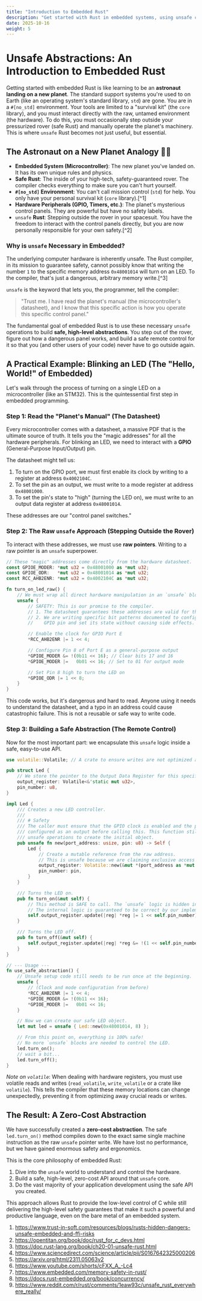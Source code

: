 ```yaml
---
title: "Introduction to Embedded Rust"
description: "Get started with Rust in embedded systems, using unsafe code responsibly for hardware interactions."
date: 2025-10-16
weight: 5
---
```


# Unsafe Abstractions: An Introduction to Embedded Rust

Getting started with embedded Rust is like learning to be an **astronaut landing on a new planet**. The standard support systems you're used to on Earth (like an operating system's standard library, `std`) are gone. You are in a `#[no_std]` environment. Your tools are limited to a "survival kit" (the `core` library), and you must interact directly with the raw, untamed environment (the hardware). To do this, you must occasionally step outside your pressurized rover (safe Rust) and manually operate the planet's machinery. This is where `unsafe` Rust becomes not just useful, but essential.

## The Astronaut on a New Planet Analogy 🧑🚀

- **Embedded System (Microcontroller)**: The new planet you've landed on. It has its own unique rules and physics.
- **Safe Rust**: The inside of your high-tech, safety-guaranteed rover. The compiler checks everything to make sure you can't hurt yourself.
- **`#[no_std]` Environment**: You can't call mission control (`std`) for help. You only have your personal survival kit (`core` library).[^1]
- **Hardware Peripherals (GPIO, Timers, etc.)**: The planet's mysterious control panels. They are powerful but have no safety labels.
- `unsafe` **Rust**: Stepping outside the rover in your spacesuit. You have the freedom to interact with the control panels directly, but you are now personally responsible for your own safety.[^2]


### Why is `unsafe` Necessary in Embedded?

The underlying computer hardware is inherently unsafe. The Rust compiler, in its mission to guarantee safety, cannot possibly know that writing the number `1` to the specific memory address `0x48001014` will turn on an LED. To the compiler, that's just a dangerous, arbitrary memory write.[^3]

`unsafe` is the keyword that lets you, the programmer, tell the compiler:
> "Trust me. I have read the planet's manual (the microcontroller's datasheet), and I know that this specific action is how you operate this specific control panel."

The fundamental goal of embedded Rust is to use these necessary `unsafe` operations to build **safe, high-level abstractions**. You step out of the rover, figure out how a dangerous panel works, and build a safe remote control for it so that you (and other users of your code) never have to go outside again.

## A Practical Example: Blinking an LED (The "Hello, World!" of Embedded)

Let's walk through the process of turning on a single LED on a microcontroller (like an STM32). This is the quintessential first step in embedded programming.

### Step 1: Read the "Planet's Manual" (The Datasheet)

Every microcontroller comes with a datasheet, a massive PDF that is the ultimate source of truth. It tells you the "magic addresses" for all the hardware peripherals. For blinking an LED, we need to interact with a **GPIO** (General-Purpose Input/Output) pin.

The datasheet might tell us:

1. To turn on the GPIO port, we must first enable its clock by writing to a register at address `0x4002104C`.
2. To set the pin as an output, we must write to a mode register at address `0x48001000`.
3. To set the pin's state to "high" (turning the LED on), we must write to an output data register at address `0x48001014`.

These addresses are our "control panel switches."

### Step 2: The Raw `unsafe` Approach (Stepping Outside the Rover)

To interact with these addresses, we must use **raw pointers**. Writing to a raw pointer is an `unsafe` superpower.

```rust
// These "magic" addresses come directly from the hardware datasheet.
const GPIOE_MODER: *mut u32 = 0x48001000 as *mut u32;
const GPIOE_ODR:   *mut u32 = 0x48001014 as *mut u32;
const RCC_AHB2ENR: *mut u32 = 0x4002104C as *mut u32;

fn turn_on_led_raw() {
    // We must wrap all direct hardware manipulation in an `unsafe` block.
    unsafe {
        // SAFETY: This is our promise to the compiler.
        // 1. The datasheet guarantees these addresses are valid for this hardware.
        // 2. We are writing specific bit patterns documented to configure the
        //    GPIO pin and set its state without causing side effects.

        // Enable the clock for GPIO Port E
        *RCC_AHB2ENR |= 1 << 4;

        // Configure Pin 8 of Port E as a general-purpose output
        *GPIOE_MODER &= !(0b11 << 16); // Clear bits 17 and 16
        *GPIOE_MODER |=   0b01 << 16; // Set to 01 for output mode

        // Set Pin 8 high to turn the LED on
        *GPIOE_ODR |= 1 << 8;
    }
}
```

This code works, but it's dangerous and hard to read. Anyone using it needs to understand the datasheet, and a typo in an address could cause catastrophic failure. This is not a reusable or safe way to write code.

### Step 3: Building a Safe Abstraction (The Remote Control)

Now for the most important part: we encapsulate this `unsafe` logic inside a safe, easy-to-use API.

```rust
use volatile::Volatile; // A crate to ensure writes are not optimized away

pub struct Led {
    // We store the pointer to the Output Data Register for this specific pin.
    output_register: Volatile<&'static mut u32>,
    pin_number: u8,
}

impl Led {
    /// Creates a new LED controller.
    ///
    /// # Safety
    /// The caller must ensure that the GPIO clock is enabled and the pin is
    /// configured as an output before calling this. This function still contains
    /// unsafe operations to create the initial object.
    pub unsafe fn new(port_address: usize, pin: u8) -> Self {
        Led {
            // Create a mutable reference from the raw address.
            // This is unsafe because we are claiming exclusive access to this memory.
            output_register: Volatile::new(&mut *(port_address as *mut u32)),
            pin_number: pin,
        }
    }

    /// Turns the LED on.
    pub fn turn_on(&mut self) {
        // This method is SAFE to call. The `unsafe` logic is hidden inside.
        // The internal logic is guaranteed to be correct by our implementation.
        self.output_register.update(|reg| *reg |= 1 << self.pin_number);
    }

    /// Turns the LED off.
    pub fn turn_off(&mut self) {
        self.output_register.update(|reg| *reg &= !(1 << self.pin_number));
    }
}

// --- Usage ---
fn use_safe_abstraction() {
    // Unsafe setup code still needs to be run once at the beginning.
    unsafe {
        // (Clock and mode configuration from before)
        *RCC_AHB2ENR |= 1 << 4;
        *GPIOE_MODER &= !(0b11 << 16);
        *GPIOE_MODER |=   0b01 << 16;
    }

    // Now we can create our safe LED object.
    let mut led = unsafe { Led::new(0x48001014, 8) };

    // From this point on, everything is 100% safe!
    // No more `unsafe` blocks are needed to control the LED.
    led.turn_on();
    // wait a bit...
    led.turn_off();
}
```

*Note on `volatile`*: When dealing with hardware registers, you must use volatile reads and writes (`read_volatile`, `write_volatile` or a crate like `volatile`). This tells the compiler that these memory locations can change unexpectedly, preventing it from optimizing away crucial reads or writes.

## The Result: A Zero-Cost Abstraction

We have successfully created a **zero-cost abstraction**. The safe `led.turn_on()` method compiles down to the exact same single machine instruction as the raw `unsafe` pointer write. We have lost no performance, but we have gained enormous safety and ergonomics.

This is the core philosophy of embedded Rust:

1. Dive into the `unsafe` world to understand and control the hardware.
2. Build a safe, high-level, zero-cost API around that `unsafe` core.
3. Do the vast majority of your application development using the safe API you created.

This approach allows Rust to provide the low-level control of C while still delivering the high-level safety guarantees that make it such a powerful and productive language, even on the bare metal of an embedded system.

1. https://www.trust-in-soft.com/resources/blogs/rusts-hidden-dangers-unsafe-embedded-and-ffi-risks
2. https://opentitan.org/book/doc/rust_for_c_devs.html
3. https://doc.rust-lang.org/book/ch20-01-unsafe-rust.html
4. https://www.sciencedirect.com/science/article/pii/S0167642325000206
5. https://arxiv.org/html/2311.05063v2
6. https://www.youtube.com/shorts/cFXX_A_-Lc4
7. https://www.embedded.com/memory-safety-in-rust/
8. https://docs.rust-embedded.org/book/concurrency/
9. https://www.reddit.com/r/rust/comments/1eaw93c/unsafe_rust_everywhere_really/
